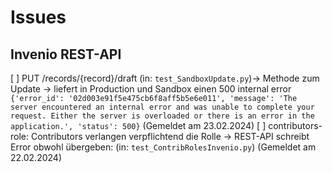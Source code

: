 # Issues

## Invenio REST-API

[ ] PUT /records/{record}/draft (ìn: `test_SandboxUpdate.py`)-> Methode zum Update -> liefert in Production und Sandbox einen 500 internal error `{'error_id': '02d003e91f5e475cb6f8aff5b5e6e011', 'message': 'The server encountered an internal error and was unable to complete your request. Either the server is overloaded or there is an error in the application.', 'status': 500}` (Gemeldet am 23.02.2024)
[ ] contributors-role: Contributors verlangen verpflichtend die Rolle -> REST-API schreibt Error obwohl übergeben: (in: `test_ContribRolesInvenio.py`) (Gemeldet am 22.02.2024)

